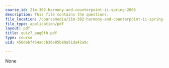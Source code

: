 ```yaml
---
course_id: 21m-302-harmony-and-counterpoint-ii-spring-2005
description: This file contains the questions.
file_location: /coursemedia/21m-302-harmony-and-counterpoint-ii-spring-2005/456debf454adcb36e85b89a51da42a9c_quiz7_aug6th.pdf
file_type: application/pdf
layout: pdf
title: quiz7_aug6th.pdf
type: course
uid: 456debf454adcb36e85b89a51da42a9c

---
```

None